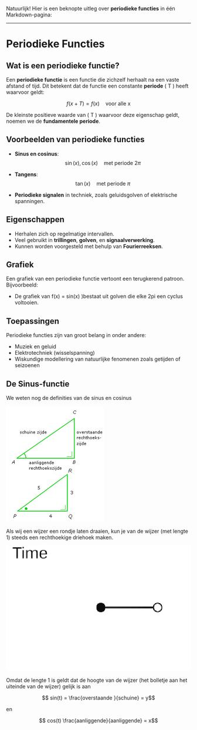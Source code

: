 Natuurlijk! Hier is een beknopte uitleg over **periodieke functies** in één Markdown-pagina:

---

# Periodieke Functies

## Wat is een periodieke functie?

Een **periodieke functie** is een functie die zichzelf herhaalt na een vaste afstand of tijd. Dit betekent dat de functie een constante **periode** \( T \) heeft waarvoor geldt:

$$f(x + T) = f(x) \quad \text{voor alle x}$$

De kleinste positieve waarde van \( T \) waarvoor deze eigenschap geldt, noemen we de **fundamentele periode**.

## Voorbeelden van periodieke functies

- **Sinus en cosinus**:  
  $$\sin(x), \cos(x) \quad \text{met periode } 2\pi$$
  
- **Tangens**:
 $$\tan(x) \quad \text{met periode } \pi
 $$

  

- **Periodieke signalen** in techniek, zoals geluidsgolven of elektrische spanningen.

## Eigenschappen

- Herhalen zich op regelmatige intervallen.
- Veel gebruikt in **trillingen**, **golven**, en **signaalverwerking**.
- Kunnen worden voorgesteld met behulp van **Fourierreeksen**.

## Grafiek

Een grafiek van een periodieke functie vertoont een terugkerend patroon. Bijvoorbeeld:

- De grafiek van  f(x) = sin(x) )bestaat uit golven die elke 2pi  een cyclus voltooien.

## Toepassingen

Periodieke functies zijn van groot belang in onder andere:

- Muziek en geluid
- Elektrotechniek (wisselspanning)
- Wiskundige modellering van natuurlijke fenomenen zoals getijden of seizoenen

## De Sinus-functie

We weten nog de definities van de sinus en cosinus

<img src="images/DefinitesSinusEnCosinus.png">

Als wij een wijzer een rondje laten draaien, kun je van de wijzer (met lengte 1) steeds een rechthoekige driehoek maken. 

<img src="images/unitCircle.gif">

Omdat de lengte 1 is geldt dat de hoogte van de wijzer (het bolletje aan het uiteinde van de wijzer) gelijk is aan

$$ sin(t) = \frac{overstaande }{schuine} = y$$

en 

$$ cos(t) \frac{aanliggende}{aanliggende} = x$$   


